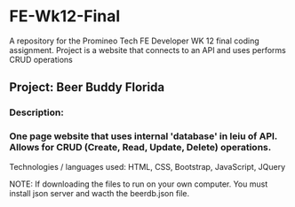 # FE-Wk12-Final
A repository for the Promineo Tech FE Developer WK 12 final coding assignment. Project is a website that connects to an API and uses performs CRUD operations

## Project: Beer Buddy Florida
### Description: 
### One page website that uses internal 'database' in leiu of API. Allows for CRUD (Create, Read, Update, Delete) operations.
Technologies / languages used: HTML, CSS, Bootstrap, JavaScript, JQuery

NOTE: If downloading the files to run on your own computer. You must install json server and wacth the beerdb.json file.
